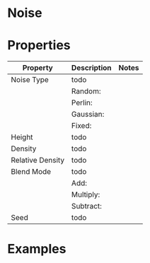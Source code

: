 # Noise


# Properties


| Property | Description | Notes | 
| -------- | ----------- | ----- |
| Noise Type | todo | |
| | Random: <desc> | |
| | Perlin: <desc> | |
| | Gaussian: <desc> | |
| | Fixed: <desc> | |
| Height | todo | |
| Density | todo | |
| Relative Density | todo | |
| Blend Mode | todo | |
| | Add: <desc> | |
| | Multiply: <desc> | |
| | Subtract: <desc> | |
| Seed | todo | |




# Examples
